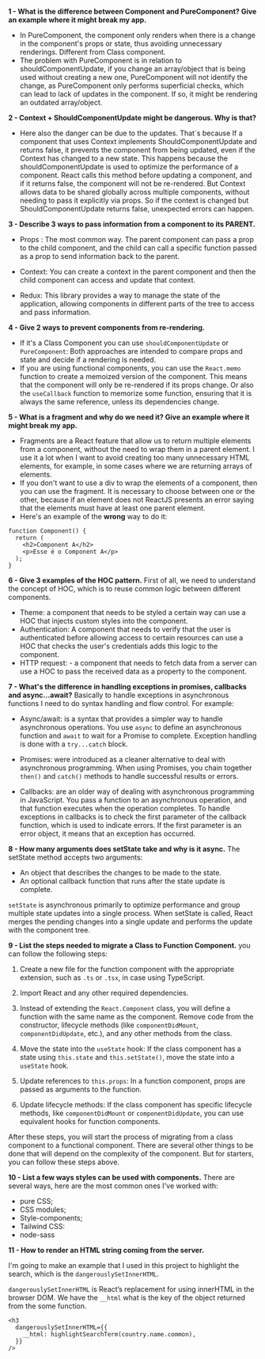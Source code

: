 **1 - What is the difference between Component and PureComponent? Give an example where it might break my app.**

- In PureComponent, the component only renders when there is a change in the component's props or state, thus avoiding unnecessary renderings. Different from Class component.
- The problem with PureComponent is in relation to shouldComponentUpdate, if you change an array/object that is being used without creating a new one, PureComponent will not identify the change, as PureComponent only performs superficial checks, which can lead to lack of updates in the component. If so, it might be rendering an outdated array/object.

**2 - Context + ShouldComponentUpdate might be dangerous. Why is that?**

- Here also the danger can be due to the updates. That´s because If a component that uses Context implements ShouldComponentUpdate and returns false, it prevents the component from being updated, even if the Context has changed to a new state. This happens because the shouldComponentUpdate is used to optimize the performance of a component. React calls this method before updating a component, and if it returns false, the component will not be re-rendered. But Context allows data to be shared globally across multiple components, without needing to pass it explicitly via props. So if the context is changed but ShouldComponentUpdate returns false, unexpected errors can happen.

**3 - Describe 3 ways to pass information from a component to its PARENT.**

- Props : The most common way. The parent component can pass a prop to the child component, and the child can call a specific function passed as a prop to send information back to the parent.

- Context: You can create a context in the parent component and then the child component can access and update that context.

- Redux: This library provides a way to manage the state of the application, allowing components in different parts of the tree to access and pass information.

**4 - Give 2 ways to prevent components from re-rendering.**

- If it's a Class Component you can use `shouldComponentUpdate` or `PureComponent`: Both approaches are intended to compare props and state and decide if a rendering is needed.
- If you are using functional components, you can use the `React.memo` function to create a memoized version of the component. This means that the component will only be re-rendered if its props change. Or also the `useCallback` function to memorize some function, ensuring that it is always the same reference, unless its dependencies change.

**5 - What is a fragment and why do we need it? Give an example where it might break my app.**

- Fragments are a React feature that allow us to return multiple elements from a component, without the need to wrap them in a parent element. I use it a lot when I want to avoid creating too many unnecessary HTML elements, for example, in some cases where we are returning arrays of elements.
- If you don't want to use a div to wrap the elements of a component, then you can use the fragment. It is necessary to choose between one or the other, because if an element does not ReactJS presents an error saying that the elements must have at least one parent element.
- Here's an example of the **wrong** way to do it:

```
function Component() {
  return (
    <h2>Component A</h2>
    <p>Esse é o Component A</p>
  );
}
```

**6 - Give 3 examples of the HOC pattern.**
First of all, we need to understand the concept of HOC, which is to reuse common logic between different components.

- Theme: a component that needs to be styled a certain way can use a HOC that injects custom styles into the component.
- Authentication: A component that needs to verify that the user is authenticated before allowing access to certain resources can use a HOC that checks the user's credentials adds this logic to the component.
- HTTP request: - a component that needs to fetch data from a server can use a HOC to pass the received data as a property to the component.

**7 - What's the difference in handling exceptions in promises, callbacks and async...await?**
Basically to handle exceptions in asynchronous functions I need to do syntax handling and flow control. For example:

- Async/await: is a syntax that provides a simpler way to handle asynchronous operations. You use `async` to define an asynchronous function and `await` to wait for a Promise to complete. Exception handling is done with a `try...catch` block.

- Promises: were introduced as a cleaner alternative to deal with asynchronous programming. When using Promises, you chain together `then()` and `catch()` methods to handle successful results or errors.

- Callbacks: are an older way of dealing with asynchronous programming in JavaScript. You pass a function to an asynchronous operation, and that function executes when the operation completes. To handle exceptions in callbacks is to check the first parameter of the callback function, which is used to indicate errors. If the first parameter is an error object, it means that an exception has occurred.

**8 - How many arguments does setState take and why is it async.**
The setState method accepts two arguments:

- An object that describes the changes to be made to the state.
- An optional callback function that runs after the state update is complete.

`setState` is asynchronous primarily to optimize performance and group multiple state updates into a single process. When setState is called, React merges the pending changes into a single update and performs the update with the component tree.

**9 - List the steps needed to migrate a Class to Function Component.**
you can follow the following steps:

1. Create a new file for the function component with the appropriate extension, such as `.ts` or `.tsx`, in case using TypeScript.

2. Import React and any other required dependencies.

3. Instead of extending the `React.Component` class, you will define a function with the same name as the component. Remove code from the constructor, lifecycle methods (like `componentDidMount`, `componentDidUpdate`, etc.), and any other methods from the class.

4. Move the state into the `useState` hook: If the class component has a state using `this.state` and `this.setState()`, move the state into a `useState` hook.

5. Update references to `this.props`: In a function component, props are passed as arguments to the function.

6. Update lifecycle methods: If the class component has specific lifecycle methods, like `componentDidMount` or `componentDidUpdate`, you can use equivalent hooks for function components.

After these steps, you will start the process of migrating from a class component to a functional component. There are several other things to be done that will depend on the complexity of the component. But for starters, you can follow these steps above.

**10 - List a few ways styles can be used with components.**
There are several ways, here are the most common ones I've worked with:

- pure CSS;
- CSS modules;
- Style-components;
- Tailwind CSS:
- node-sass

**11 - How to render an HTML string coming from the server.**

I'm going to make an example that I used in this project to highlight the search, which is the `dangerouslySetInnerHTML`.

`dangerouslySetInnerHTML` is React’s replacement for using innerHTML in the browser DOM. We have the `__html` what is the key of the object returned from the some function.

```
<h3
  dangerouslySetInnerHTML={{
    __html: highlightSearchTerm(country.name.common),
  }}
/>
```
